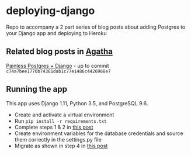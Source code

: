 # deploying-django
Repo to accompany a 2 part series of blog posts about adding Postgres to your Django app and deploying to Heroku

## Related blog posts in [Agatha](https://medium.com/agatha-codes)
[Painless Postgres + Django](https://medium.com/@eleanorstrib/painless-postgresql-django-d4f03364989) - up to commit `c74a7bee1770b74361dab1c77e1486c4426968e7`

## Running the app
This app uses Django 1.11, Python 3.5, and PostgreSQL 9.6.

- Create and activate a virtual environment
- Run `pip install -r requirements.txt`
- Complete steps 1 & 2 in [this post](https://medium.com/@eleanorstrib/painless-postgresql-django-d4f03364989)
- Create environment variables for the database credentials and source them correctly in the settings.py file
- Migrate as shown in step 4 in [this post](https://medium.com/@eleanorstrib/painless-postgresql-django-d4f03364989)

